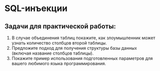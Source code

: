 # SQL-инъекции

## Задачи для практической работы:
1. В случае объединения таблиц покажите, как злоумышленник может узнать количество столбцов второй таблицы.
1. Предложите подход для получения структуры базы данных (включая название столбцов таблицы).
1. Покажите пример использования подготовленных параметров для вашего любимого языка программирования.
